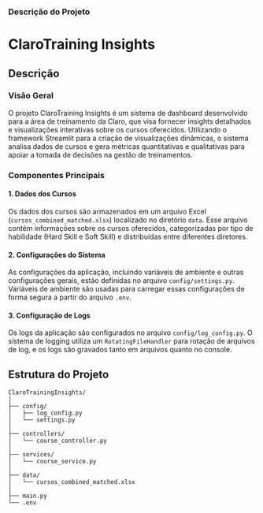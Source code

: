 ### Descrição do Projeto

# ClaroTraining Insights

## Descrição

### Visão Geral
O projeto ClaroTraining Insights é um sistema de dashboard desenvolvido para a área de treinamento da Claro, que visa fornecer insights detalhados e visualizações interativas sobre os cursos oferecidos. Utilizando o framework Streamlit para a criação de visualizações dinâmicas, o sistema analisa dados de cursos e gera métricas quantitativas e qualitativas para apoiar a tomada de decisões na gestão de treinamentos.

### Componentes Principais

#### 1. Dados dos Cursos
Os dados dos cursos são armazenados em um arquivo Excel (`cursos_combined_matched.xlsx`) localizado no diretório `data`. Esse arquivo contém informações sobre os cursos oferecidos, categorizadas por tipo de habilidade (Hard Skill e Soft Skill) e distribuídas entre diferentes diretores.

#### 2. Configurações do Sistema
As configurações da aplicação, incluindo variáveis de ambiente e outras configurações gerais, estão definidas no arquivo `config/settings.py`. Variáveis de ambiente são usadas para carregar essas configurações de forma segura a partir do arquivo `.env`.

#### 3. Configuração de Logs
Os logs da aplicação são configurados no arquivo `config/log_config.py`. O sistema de logging utiliza um `RotatingFileHandler` para rotação de arquivos de log, e os logs são gravados tanto em arquivos quanto no console.




## Estrutura do Projeto

```plaintext
ClaroTrainingInsights/
│
├── config/
│   ├── log_config.py
│   └── settings.py
│
├── controllers/
│   └── course_controller.py
│
├── services/
│   └── course_service.py
│
├── data/
│   └── cursos_combined_matched.xlsx
│
├── main.py
└── .env
